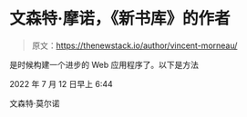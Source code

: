 # 文森特·摩诺，《新书库》的作者

> 原文：<https://thenewstack.io/author/vincent-morneau/>

是时候构建一个进步的 Web 应用程序了。以下是方法

2022 年 7 月 12 日早上 6:44

文森特·莫尔诺